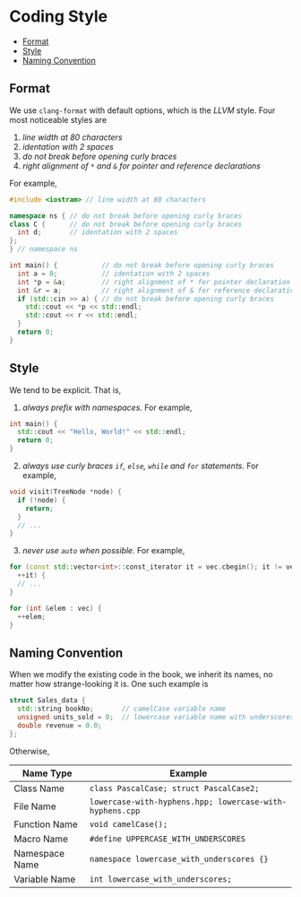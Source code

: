 # Coding Style

- [Format](#format)
- [Style](#style)
- [Naming Convention](#naming-convention)


## Format

We use `clang-format` with default options, which is the *LLVM* style. Four most noticeable styles are

1. *line width at 80 characters*
2. *identation with 2 spaces*
3. *do not break before opening curly braces*
4. *right alignment of `*` and  `&` for pointer and reference declarations*

For example,

```c++
#include <iostram> // line width at 80 characters

namespace ns { // do not break before opening curly braces
class C {      // do not break before opening curly braces
  int d;       // identation with 2 spaces
};
} // namespace ns

int main() {           // do not break before opening curly braces
  int a = 0;           // identation with 2 spaces
  int *p = &a;         // right alignment of * for pointer declaration
  int &r = a;          // right alignment of & for reference declaration
  if (std::cin >> a) { // do not break before opening curly braces
    std::cout << *p << std::endl;
    std::cout << r << std::endl;
  }
  return 0;
}
```

## Style

We tend to be explicit. That is,

1. *always prefix with namespaces.* For example,

```c++
int main() {
  std::cout << "Hello, World!" << std::endl;
  return 0;
}
```

2. *always use curly braces `if`, `else`, `while` and `for` statements.* For example,

```c++
void visit(TreeNode *node) {
  if (!node) {
    return;
  }
  // ...
}
```

3. *never use `auto` when possible.* For example,

```c++
for (const std::vector<int>::const_iterator it = vec.cbegin(); it != vec.end();
  ++it) {
  // ...
}

for (int &elem : vec) {
  ++elem;
}
```

## Naming Convention

When we modify the existing code in the book, we inherit its names, no matter how strange-looking it is. One such example is

```c++
struct Sales_data {
  std::string bookNo;       // camelCase variable name
  unsigned units_sold = 0;  // lowercase variable name with underscores
  double revenue = 0.0;
};
```

Otherwise,

| Name Type      | Example                                                  |
| -------------- | -------------------------------------------------------- |
| Class Name     | `class PascalCase; struct PascalCase2;`                  |
| File Name      | `lowercase-with-hyphens.hpp; lowercase-with-hyphens.cpp` |
| Function Name  | `void camelCase();`                                      |
| Macro Name     | `#define UPPERCASE_WITH_UNDERSCORES`                     |
| Namespace Name | `namespace lowercase_with_underscores {}`                |
| Variable Name  | `int lowercase_with_underscores;`                        |
